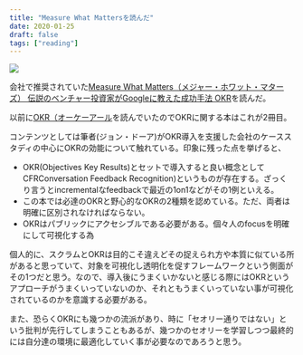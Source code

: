 ```yaml
---
title: "Measure What Mattersを読んだ"
date: 2020-01-25
draft: false
tags: ["reading"]
---
```


![](https://images-fe.ssl-images-amazon.com/images/I/41C4bPGqkoL.jpg)

会社で推奨されていた[Measure What Matters（メジャー・ホワット・マターズ） 伝説のベンチャー投資家がGoogleに教えた成功手法 OKR](https://www.amazon.co.jp/dp/B07JCZVFZ9/ref=dp-kindle-redirect)を読んだ。

以前に[OKR（オーケーアール](https://www.amazon.co.jp/dp/B07B2R1ZDL/)を読んでいたのでOKRに関する本はこれが2冊目。

コンテンツとしては筆者(ジョン・ドーア)がOKR導入を支援した会社のケーススタディの中心にOKRの効能について触れている。印象に残った点を挙げると、

- OKR(Objectives Key Results)とセットで導入すると良い概念としてCFRConversation Feedback Recognition)というものが存在する。ざっくり言うとincrementalなfeedbackで最近の1on1などがその1例といえる。
- この本では必達のOKRと野心的なOKRの2種類を認めている。ただ、両者は明確に区別されなければならない。
- OKRはパブリックにアクセシブルである必要がある。個々人のfocusを明確にして可視化する為

個人的に、スクラムとOKRは目的こそ違えどその捉えられ方や本質に似ている所があると思っていて、対象を可視化し透明化を促すフレームワークという側面がその1つだと思う。なので、導入後にうまくいかないと感じる際にはOKRというアプローチがうまくいっていないのか、それともうまくいっていない事が可視化されているのかを意識する必要がある。

また、恐らくOKRにも幾つかの流派があり、時に「セオリー通りではない」という批判が先行してしまうこともあるが、幾つかのセオリーを学習しつつ最終的には自分達の環境に最適化していく事が必要なのであろうと思う。
